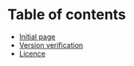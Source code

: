 # Table of contents

* [Initial page](README.md)
* [Version verification](version-verification.md)
* [Licence](licence.md)

